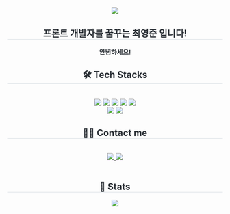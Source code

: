 <div align= "center">
    <img src="https://capsule-render.vercel.app/api?type=waving&color=0b62ef&height=180&text=&animation=fadeIn&fontColor=241499&fontSize=60" />
    </div>
    <div align= "center"> 
    <h2 style="border-bottom: 1px solid #d8dee4; color: #282d33;"> 프론트 개발자를 꿈꾸는 최영준 입니다! </h2>  
    <div style="font-weight: 700; font-size: 15px; text-align: center; color: #282d33;"> 안녕하세요! </div> 
    </div>
    <div align= "center">
    <h2 style="border-bottom: 1px solid #d8dee4; color: #282d33;"> 🛠️ Tech Stacks </h2> <br> 
    <div style="margin: 0 auto; text-align: center;" align= "center"> <img src="https://img.shields.io/badge/HTML5-E34F26?style=flat-square&logo=HTML5&logoColor=white">
          <img src="https://img.shields.io/badge/CSS3-1572B6?style=flat-square&logo=CSS3&logoColor=white">
          <img src="https://img.shields.io/badge/Javascript-F7DF1E?style=flat-square&logo=Javascript&logoColor=white">
          <img src="https://img.shields.io/badge/React-61DAFB?style=flat-square&logo=React&logoColor=white">
          <img src="https://img.shields.io/badge/StyledComponents-DB7093?style=flat-square&logo=StyledComponents&logoColor=white">
          <br/><img src="https://img.shields.io/badge/Sass-CC6699?style=flat-square&logo=Sass&logoColor=white">
          <img src="https://img.shields.io/badge/Tailwind CSS-06B6D4?style=flat-square&logo=Tailwind CSS&logoColor=white">
          </div>
    </div>
    <div align= "center">
    <h2 style="border-bottom: 1px solid #d8dee4; color: #282d33;"> 🧑‍💻 Contact me </h2> <br> 
    <div align= "center"> <a href=https://velog.io/@prime00427> <img src="https://img.shields.io/badge/Velog-20C997?style=flat-square&logo=Velog&logoColor=white&link=https://velog.io/@prime00427"> </a>
         <a href=mailto:prime00427@gmail.com> <img src="https://img.shields.io/badge/Gmail-EA4335?style=flat-square&logo=Gmail&logoColor=white&link=mailto:prime00427@gmail.com"> </a>
          </div>  <br> 
    <div align= "center">  </div> 
    </div>
    <div align= "center"> 
    <h2 style="border-bottom: 1px solid #d8dee4; color: #282d33;"> 🏅 Stats </h2> <div align= "center"> <img src="https://github-readme-stats.vercel.app/api?username=youngjun0427&custom_title=youngjun0427's Github Stat&bg_color=180,000000,&title_color=000000&text_color=000000"
        />  </div> 
    </div>
    
